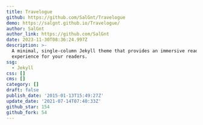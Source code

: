 ```yaml
---
title: Travelogue
github: https://github.com/SalGnt/Travelogue
demo: https://salgnt.github.io/Travelogue/
author: SalGnt
author_link: https://github.com/SalGnt
date: 2023-11-30T08:36:24.997Z
description: >-
  A minimal, single-column Jekyll theme that provides an immersive read
  experience for your readers.
ssg:
  - Jekyll
css: []
cms: []
category: []
draft: false
publish_date: '2015-01-13T15:49:27Z'
update_date: '2021-07-14T07:40:33Z'
github_star: 154
github_fork: 54
---
```

